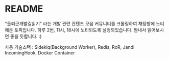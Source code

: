 # README

"출퇴근개발길읽기" 라는 개발 관련 컨텐츠 모음 커뮤니티를 크롤링하여 채팅방에 노티해둔 토픽입니다.
하루 2번, 11시, 18시에 노티되도록 설정되있습니다.
짬내서 읽어보시면 좋을 듯합니다. :)

사용 기술스택 : Sidekiq(Background Worker), Redis, RoR, Jandi IncomingHook, Docker Container
